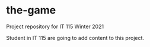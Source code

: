 # the-game
Project repository for IT 115 Winter 2021

Student in IT 115 are going to add content to this project. 
